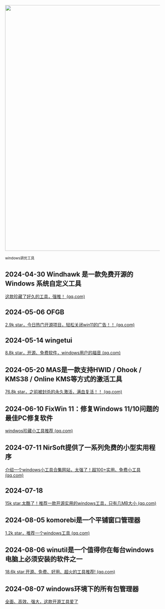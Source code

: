 <img src="https://img.picui.cn/free/2024/10/15/670e07de8c1a1.png" width="800" />  

<small>windows调优工具</small>

## 2024-04-30 Windhawk 是一款免费开源的 Windows 系统自定义工具

[这款珍藏了好久的工具，强推！ (qq.com)](https://mp.weixin.qq.com/s?__biz=MzU4MjY3Mzc3OQ==&mid=2247491081&idx=1&sn=cf3c7a5aa2c8a28b548e9a48a9cbf489&chksm=fdb5ea15cac26303f8e99d5940f0dc435cfe393463c698e899739e01def6d340ce398c4fc2da&token=530396526&lang=zh_CN#rd)

## 2024-05-06 OFGB

[2.9k star，今日热门开源项目，轻松关闭win11的广告！！ (qq.com)](https://mp.weixin.qq.com/s?__biz=MzU4MjY3Mzc3OQ==&mid=2247491175&idx=1&sn=85e6b0764e2fb40dfc7662631d53ba21&chksm=fdb5ea7bcac2636d014cbd4b524f1a29b6c4d15c5feaae7cdc013fe3cab1cfa52b756bdc28d2&token=530396526&lang=zh_CN#rd)

## 2024-05-14 wingetui

[8.8k star，开源、免费软件，windows用户的福音 (qq.com)](https://mp.weixin.qq.com/s?__biz=MzU4MjY3Mzc3OQ==&mid=2247491299&idx=1&sn=0444f7acba9168db5ed91f2f5d23a52d&chksm=fdb5eaffcac263e96a00e1faad4c21304e2770df7bac04e571a46e04264a955e49399a3f6439&token=530396526&lang=zh_CN#rd)

## 2024-05-20 MAS是一款支持HWID / Ohook / KMS38 / Online KMS等方式的激活工具

[76.8k star，之前被封杀的永久激活，满血复活！！ (qq.com)](https://mp.weixin.qq.com/s?__biz=MzU4MjY3Mzc3OQ==&mid=2247491400&idx=1&sn=318e905da81e21a55e8a196deff855de&chksm=fdb5eb54cac26242dbfb213e7548d7c6cd429d93fea10a924c56822290ea2969e694ae8d1e3a&token=530396526&lang=zh_CN#rd)

## 2024-06-10 FixWin 11：修复Windows 11/10问题的最佳PC修复软件

[windwos珍藏小工具推荐 (qq.com)](https://mp.weixin.qq.com/s?__biz=MzU4MjY3Mzc3OQ==&mid=2247491733&idx=1&sn=0748be59015294e228b0fe0ad3cffe84&chksm=fdb61489cac19d9f2c37b96f6ae503fa530c097ebe27c9152152b701b7a264748d72b834aff6&token=1235617352&lang=zh_CN#rd)

## 2024-07-11 NirSoft提供了一系列免费的小型实用程序

[介绍一个windows小工具合集网站，太强了！超100+实用、免费小工具 (qq.com)](https://mp.weixin.qq.com/s?__biz=MzU4MjY3Mzc3OQ==&mid=2247492292&idx=1&sn=aead1a5a06913c278dadd9a309f181e5&chksm=fdb616d8cac19fcead5f711d4f6793a15458ca17721207f84e409c7756c6cb3a4e321ad797ff&token=1387101140&lang=zh_CN#rd)

## 2024-07-18

[15k star,太酷了！推荐一款开源实用的windows工具，只有几MB大小 (qq.com)](https://mp.weixin.qq.com/s?__biz=MzU4MjY3Mzc3OQ==&mid=2247492385&idx=1&sn=1cf3c293eeff49ec5ba748faf824b9f6&chksm=fdb6173dcac19e2be683a047a05b0db9698a4e0f84b9f5563d47dd670c156753572e65be341d&token=1387101140&lang=zh_CN#rd)

## 2024-08-05 komorebi是一个平铺窗口管理器

[1.2k star，推荐一个windows工具 (qq.com)](https://mp.weixin.qq.com/s?__biz=MzU4MjY3Mzc3OQ==&mid=2247492725&idx=1&sn=35d4115ee7d528d392b0310e9d3bdeba&chksm=fdb61069cac1997f2f6db6909e116657dcab1b6c0c3033670aaa00559f9196d0cd0c3af59207&token=1264986599&lang=zh_CN#rd)

## 2024-08-06 winutil是一个值得你在每台windows电脑上必须安装的软件之一

[18.6k star,开源、免费、好用、超火的工具推荐! (qq.com)](https://mp.weixin.qq.com/s?__biz=MzU4MjY3Mzc3OQ==&mid=2247492735&idx=1&sn=fb2fdcd5474cf79088d46a15a3e154b2&chksm=fdb61063cac19975bace6b7f1643c753fb0194f2a9e37b87a1d6736ffd8721f1b55d05d27fb4&token=1264986599&lang=zh_CN#rd)

## 2024-08-07 windows环境下的所有包管理器

[全面、高效、强大，这款开源工具爱了](https://mp.weixin.qq.com/s?__biz=MzU4MjY3Mzc3OQ==&mid=2247492744&idx=1&sn=c24c37723720149416ed32c7a699fd4e&chksm=fdb61094cac19982c7e6a8019c2daad2f9b635bd873dd6d722710586386ad745092f51ed4911&token=1264986599&lang=zh_CN#rd) 
